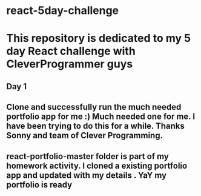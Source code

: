 # react-5day-challenge

# This repository is dedicated to my 5 day React challenge with CleverProgrammer guys

## Day 1
## Clone and successfully run the much needed portfolio app for me :) Much needed one for me. I have been trying to do this for a while. Thanks Sonny and team of Clever Programming.
## react-portfolio-master folder is part of my homework activity. I cloned a existing portfolio app and updated with my details . YaY my portfolio is ready

